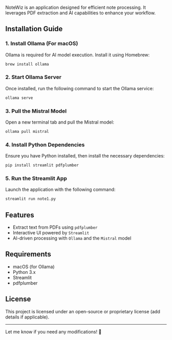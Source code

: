 NoteWiz is an application designed for efficient note processing. It leverages PDF extraction and AI capabilities to enhance your workflow.  

## Installation Guide  

### 1. Install Ollama (For macOS)  
Ollama is required for AI model execution. Install it using Homebrew:  
```bash
brew install ollama
```

### 2. Start Ollama Server  
Once installed, run the following command to start the Ollama service:  
```bash
ollama serve
```

### 3. Pull the Mistral Model  
Open a new terminal tab and pull the Mistral model:  
```bash
ollama pull mistral
```

### 4. Install Python Dependencies  
Ensure you have Python installed, then install the necessary dependencies:  
```bash
pip install streamlit pdfplumber
```

### 5. Run the Streamlit App  
Launch the application with the following command:  
```bash
streamlit run note1.py
```

## Features  
- Extract text from PDFs using `pdfplumber`  
- Interactive UI powered by `Streamlit`  
- AI-driven processing with `Ollama` and the `Mistral` model  

## Requirements  
- macOS (for Ollama)  
- Python 3.x  
- Streamlit  
- pdfplumber  

## License  
This project is licensed under an open-source or proprietary license (add details if applicable).  

---

Let me know if you need any modifications! 🚀
